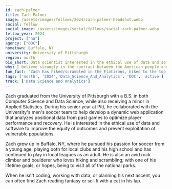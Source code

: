 ```yaml
---
id: zach-palmer
title: Zach Palmer
image: /assets/images/fellows/2024/zach-palmer-headshot.webp
social: fellow
social_image: /assets/images/social/fellows/social-zach-palmer.webp
fellow_year: 2024
project: ["na"]
agency: ["DOC"]
hometown: Buffalo, NY
university: University of Pittsburgh
region: north
bio_short: Data scientist interested in the ethical use of data and software to improve the equity of outcomes and prevent exploitation of vulnerable populations
why: I believe strongly in the contract between the American people and our government; that the federal government has a duty to provide adequate services, support, and aid to all, especially our most vulnerable. With these beliefs in mind, I felt that the USDC was the perfect place for me to leverage my technical skills to help the federal government effectively serve its constituents, while also giving me the opportunity to mentor under incredibly talented and knowledgeable public servants. 
fun_fact: "Zach has hiked/scrambled in the Flatirons, hiked to the top of Crater Lake, and backpacked along the Tuolumne River in Yosemite."
tags: ['north', '2024','Data_Science_And_Analytics', 'DOC', 'active']
track: ['Data Science and Analytics']
---
```


Zach graduated from the University of Pittsburgh with a B.S. in both Computer Science and Data Science, while also receiving a minor in Applied Statistics. During his senior year at Pitt, he collaborated with the University's men's soccer team to help develop a dynamic web application that analyzes positional data from past games to optimize player performance and recovery. He is interested in the ethical use of data and software to improve the equity of outcomes and prevent exploitation of vulnerable populations. 

Zach grew up in Buffalo, NY, where he pursued his passion for soccer from a young age, playing both for local clubs and his high school and has continued to play in local leagues as an adult. He is also an avid rock climber and boulderer who loves hiking and scrambling; with one of his lifetime goals, or hopes, being to visit all of the national parks.

When he isn't coding, working with data, or planning his next ascent, you can often find Zach reading fantasy or sci-fi with a cat in his lap.